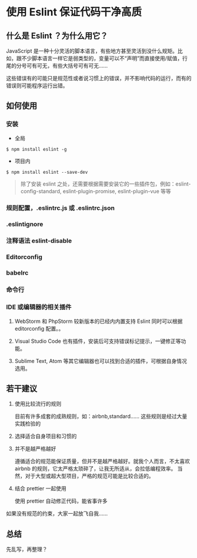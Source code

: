 # 使用 Eslint 保证代码干净高质

## 什么是 Eslint ？为什么用它？

JavaScript 是一种十分灵活的脚本语言，有些地方甚至灵活到没什么规矩。比如，跟不少脚本语言一样它是弱类型的，变量可以不“声明”而直接使用/赋值，行尾的分号可有可无，有些大括号可有可无……

这些错误有的可能只是规范性或者说习惯上的错误，并不影响代码的运行，而有的错误则可能程序运行出错。

## 如何使用

### 安装

- 全局

```shell
$ npm install eslint -g
```

- 项目内

```shell
$ npm install eslint --save-dev
```

> 除了安装 eslint 之处，还需要根据需要安装它的一些插件包，例如：eslint-config-standard, eslint-plugin-promise, eslint-plugin-vue 等等

### 规则配置，.eslintrc.js 或 .eslintrc.json

### .eslintignore

### 注释语法 eslint-disable

### Editorconfig

### babelrc

### 命令行

### IDE 或编辑器的相关插件

1. WebStorm 和 PhpStorm 较新版本的已经内内置支持 Eslint 同时可以根据 editorconfig 配置。。

2. Visual Studio Code 也有插件，安装后可支持错误标记提示，一键修正等功能。

3. Sublime Text, Atom 等其它编辑器也可以找到合适的插件，可根据自身情况选用。

## 若干建议

1. 使用比较流行的规则

    目前有许多成套的成熟规则，如：airbnb,standard…… 这些规则是经过大量实践检验的

2. 选择适合自身项目和习惯的



3. 并不是越严格越好

    遵循适合的规范能保证质量，但并不是越严格越好。就我个人而言，不太喜欢 airbnb 的规则，它太严格太琐碎了，让我无所适从，会拉低编程效率。
    当然，对于大型或超大型项目，严格的规范可能是比较合适的。

4. 结合 prettier 一起使用

    使用 prettier 自动修正代码，能省事许多

如果没有规范的约束，大家一起放飞自我……

## 总结

先乱写，再整理？